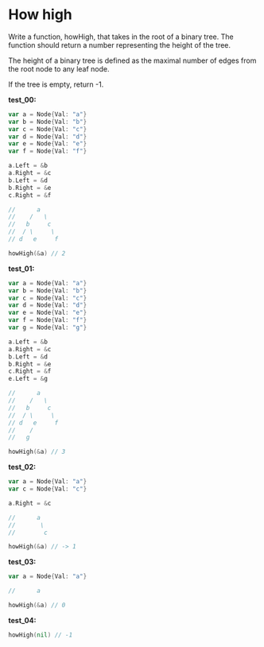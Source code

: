 # How high

Write a function, howHigh, that takes in the root of a binary tree. The function should return a number representing the height of the tree.

The height of a binary tree is defined as the maximal number of edges from the root node to any leaf node.

If the tree is empty, return -1.

**test_00:**
```go
var a = Node{Val: "a"}
var b = Node{Val: "b"}
var c = Node{Val: "c"}
var d = Node{Val: "d"}
var e = Node{Val: "e"}
var f = Node{Val: "f"}

a.Left = &b
a.Right = &c
b.Left = &d
b.Right = &e
c.Right = &f

//      a
//    /   \
//   b     c
//  / \     \
// d   e     f

howHigh(&a) // 2
```
**test_01:**
```go
var a = Node{Val: "a"}
var b = Node{Val: "b"}
var c = Node{Val: "c"}
var d = Node{Val: "d"}
var e = Node{Val: "e"}
var f = Node{Val: "f"}
var g = Node{Val: "g"}

a.Left = &b
a.Right = &c
b.Left = &d
b.Right = &e
c.Right = &f
e.Left = &g

//      a
//    /   \
//   b     c
//  / \     \
// d   e     f
//    /
//   g

howHigh(&a) // 3
```
**test_02:**
```go
var a = Node{Val: "a"}
var c = Node{Val: "c"}

a.Right = &c

//      a
//       \
//        c

howHigh(&a) // -> 1
```
**test_03:**
```go
var a = Node{Val: "a"}

//      a

howHigh(&a) // 0
```
**test_04:**
```go
howHigh(nil) // -1
